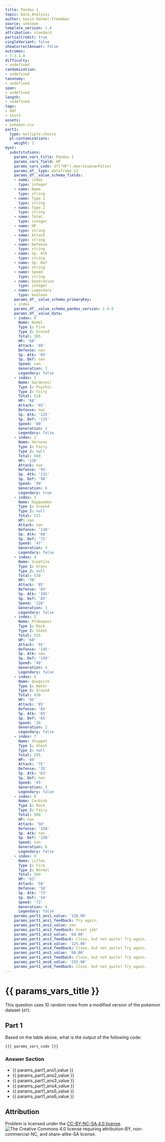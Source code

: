 ```yaml
---
title: Pandas 1
topic: Data Analysis
author: Gavin Kendal-Freedman
source: unknown
template_version: 1.4
attribution: standard
partialCredit: true
singleVariant: false
showCorrectAnswer: false
outcomes:
- 7.3.1.0
difficulty:
- undefined
randomization:
- undefined
taxonomy:
- undefined
span:
- undefined
length:
- undefined
tags:
- GKF
- test3
assets:
- pokemon.csv
part1:
  type: multiple-choice
  pl-customizations:
    weight: 1
myst:
  substitutions:
    params_vars_title: Pandas 1
    params_vars_field: HP
    params_vars_code: df["HP"].max(skipna=False)
    params_df__type: dataframe_v2
    params_df__value_schema_fields:
    - name: index
      type: integer
    - name: Name
      type: string
    - name: Type 1
      type: string
    - name: Type 2
      type: string
    - name: Total
      type: integer
    - name: HP
      type: string
    - name: Attack
      type: string
    - name: Defense
      type: string
    - name: Sp. Atk
      type: string
    - name: Sp. Def
      type: string
    - name: Speed
      type: string
    - name: Generation
      type: integer
    - name: Legendary
      type: boolean
    params_df__value_schema_primaryKey:
    - index
    params_df__value_schema_pandas_version: 1.4.0
    params_df__value_data:
    - index: 0
      Name: Numel
      Type 1: Fire
      Type 2: Ground
      Total: 305
      HP: '60'
      Attack: '60'
      Defense: nan
      Sp. Atk: '65'
      Sp. Def: nan
      Speed: nan
      Generation: 3
      Legendary: false
    - index: 1
      Name: Gardevoir
      Type 1: Psychic
      Type 2: Fairy
      Total: 518
      HP: '68'
      Attack: '65'
      Defense: nan
      Sp. Atk: '125'
      Sp. Def: '115'
      Speed: '80'
      Generation: 3
      Legendary: false
    - index: 2
      Name: Xerneas
      Type 1: Fairy
      Type 2: null
      Total: 680
      HP: '126'
      Attack: nan
      Defense: '95'
      Sp. Atk: '131'
      Sp. Def: '98'
      Speed: '99'
      Generation: 6
      Legendary: true
    - index: 3
      Name: Hippowdon
      Type 1: Ground
      Type 2: null
      Total: 525
      HP: nan
      Attack: nan
      Defense: '118'
      Sp. Atk: '68'
      Sp. Def: '72'
      Speed: '47'
      Generation: 4
      Legendary: false
    - index: 4
      Name: Sceptile
      Type 1: Grass
      Type 2: null
      Total: 530
      HP: '70'
      Attack: '85'
      Defense: '65'
      Sp. Atk: '105'
      Sp. Def: '85'
      Speed: '120'
      Generation: 3
      Legendary: false
    - index: 5
      Name: Probopass
      Type 1: Rock
      Type 2: Steel
      Total: 525
      HP: '60'
      Attack: '55'
      Defense: '145'
      Sp. Atk: nan
      Sp. Def: '150'
      Speed: '40'
      Generation: 4
      Legendary: false
    - index: 6
      Name: Quagsire
      Type 1: Water
      Type 2: Ground
      Total: 430
      HP: '95'
      Attack: '85'
      Defense: '85'
      Sp. Atk: '65'
      Sp. Def: '65'
      Speed: '35'
      Generation: 2
      Legendary: false
    - index: 7
      Name: Shuppet
      Type 1: Ghost
      Type 2: null
      Total: 295
      HP: '44'
      Attack: '75'
      Defense: '35'
      Sp. Atk: '63'
      Sp. Def: nan
      Speed: '45'
      Generation: 3
      Legendary: false
    - index: 8
      Name: Carbink
      Type 1: Rock
      Type 2: Fairy
      Total: 500
      HP: nan
      Attack: '50'
      Defense: '150'
      Sp. Atk: nan
      Sp. Def: '150'
      Speed: nan
      Generation: 6
      Legendary: false
    - index: 9
      Name: Litleo
      Type 1: Fire
      Type 2: Normal
      Total: 369
      HP: '62'
      Attack: '50'
      Defense: '58'
      Sp. Atk: '73'
      Sp. Def: '54'
      Speed: '72'
      Generation: 6
      Legendary: false
    params_part1_ans1_value: '126.00'
    params_part1_ans1_feedback: Try again.
    params_part1_ans2_value: nan
    params_part1_ans2_feedback: Great job!
    params_part1_ans3_value: '68.00'
    params_part1_ans3_feedback: Close, but not quite! Try again.
    params_part1_ans4_value: '125.00'
    params_part1_ans4_feedback: Close, but not quite! Try again.
    params_part1_ans5_value: '60.00'
    params_part1_ans5_feedback: Close, but not quite! Try again.
    params_part1_ans6_value: '255.00'
    params_part1_ans6_feedback: Close, but not quite! Try again.
---
```

# {{ params_vars_title }}
This question uses 10 random rows from a modified version of the pokemon dataset (`df`):

<pl-dataframe params-name="df" show-dimensions="false" show-python=false></pl-dataframe>

## Part 1

Based on the table above, what is the output of the following code:

```python
{{{ params_vars_code }}}
```

### Answer Section

- {{ params_part1_ans1_value }}
- {{ params_part1_ans2_value }}
- {{ params_part1_ans3_value }}
- {{ params_part1_ans4_value }}
- {{ params_part1_ans5_value }}
- {{ params_part1_ans6_value }}

## Attribution

Problem is licensed under the [CC-BY-NC-SA 4.0 license](https://creativecommons.org/licenses/by-nc-sa/4.0/).<br> ![The Creative Commons 4.0 license requiring attribution-BY, non-commercial-NC, and share-alike-SA license.](https://raw.githubusercontent.com/firasm/bits/master/by-nc-sa.png)